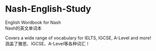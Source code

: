 # Nash-English-Study
English Wordbook for Nash <br>
Nash的英文单词本

Covers a wide range of vocabulary for IELTS, IGCSE, A-Level and more!<br>
涵盖了雅思、IGCSE、A-Level等各种词汇！
